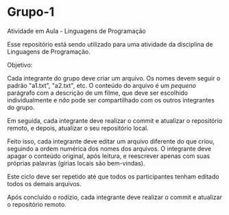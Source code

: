 # Grupo-1
Atividade em Aula - Linguagens de Programação

Esse repositório está sendo utilizado para uma atividade da disciplina de Linguagens de Programação.

Objetivo:

Cada integrante do grupo deve criar um arquivo. Os nomes devem seguir o padrão "a1.txt", "a2.txt", etc. 
O conteúdo do arquivo é um *pequeno* parágrafo com a descrição de um filme, que deve ser escolhido individualmente
e *não* pode ser compartilhado com os outros integrantes do grupo.

Em seguida, cada integrante deve realizar o commit e atualizar o repositório remoto, e depois, atualizar o seu repositório local.

Feito isso, cada integrante deve editar um arquivo diferente do que criou, seguindo a ordem numérica dos nomes dos arquivos.
O integrante deve apagar o conteúdo original, após leitura, e reescrever apenas com suas próprias palavras (gírias locais são bem-vindas).

Este ciclo deve ser repetido até que todos os participantes tenham editado todos os demais arquivos.

Após concluído o rodízio, cada integrante deve realizar o commit e atualizar o repositório remoto.
